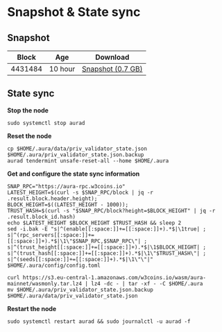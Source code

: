 # Snapshot & State sync

## Snapshot

| Block   | Age      | Download                                                                                                                         |
| ------- | -------- | -------------------------------------------------------------------------------------------------------------------------------- |
|   4431484   |  10 hour | [Snapshot (0.7 GB)](https://s3.eu-central-1.amazonaws.com/w3coins.io/snapshots/aura-mainnet/aura_snapsot_latest.tar.lz4)  |

## State sync

**Stop the node**

```
sudo systemctl stop aurad
```

**Reset the node**

```
cp $HOME/.aura/data/priv_validator_state.json $HOME/.aura/priv_validator_state.json.backup
aurad tendermint unsafe-reset-all --home $HOME/.aura
```

**Get and configure the state sync information**

```
SNAP_RPC="https://aura-rpc.w3coins.io"
LATEST_HEIGHT=$(curl -s $SNAP_RPC/block | jq -r .result.block.header.height);
BLOCK_HEIGHT=$((LATEST_HEIGHT - 1000));
TRUST_HASH=$(curl -s "$SNAP_RPC/block?height=$BLOCK_HEIGHT" | jq -r .result.block_id.hash) 
echo $LATEST_HEIGHT $BLOCK_HEIGHT $TRUST_HASH && sleep 2
sed -i.bak -E "s|^(enable[[:space:]]+=[[:space:]]+).*$|\1true| ;
s|^(rpc_servers[[:space:]]+=[[:space:]]+).*$|\1\"$SNAP_RPC,$SNAP_RPC\"| ;
s|^(trust_height[[:space:]]+=[[:space:]]+).*$|\1$BLOCK_HEIGHT| ;
s|^(trust_hash[[:space:]]+=[[:space:]]+).*$|\1\"$TRUST_HASH\"| ;
s|^(seeds[[:space:]]+=[[:space:]]+).*$|\1\"\"|" $HOME/.aura/config/config.toml
```

```
curl https://s3.eu-central-1.amazonaws.com/w3coins.io/wasm/aura-mainnet/wasmonly.tar.lz4 | lz4 -dc - | tar -xf - -C $HOME/.aura
mv $HOME/.aura/priv_validator_state.json.backup $HOME/.aura/data/priv_validator_state.json
```

**Restart the node**

```
sudo systemctl restart aurad && sudo journalctl -u aurad -f
```
